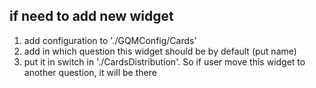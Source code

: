 
## if need to add new widget

1. add configuration to './GQMConfig/Cards'
2. add in which question this widget should be by default (put name)
3. put it in switch in './CardsDistribution'. So if user move this widget to another question, it will be there